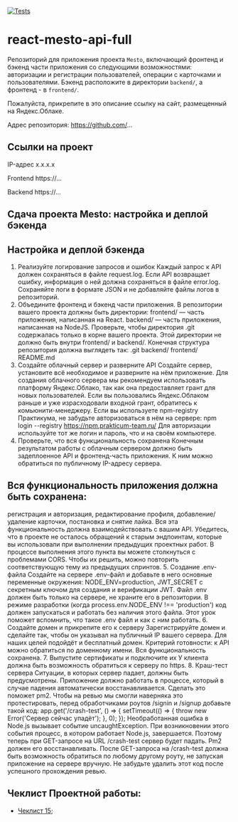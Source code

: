 [![Tests](https://github.com/yandex-praktikum/react-mesto-api-full-gha/actions/workflows/tests.yml/badge.svg)](https://github.com/yandex-praktikum/react-mesto-api-full-gha/actions/workflows/tests.yml)
# react-mesto-api-full
Репозиторий для приложения проекта `Mesto`, включающий фронтенд и бэкенд части приложения со следующими возможностями: авторизации и регистрации пользователей, операции с карточками и пользователями. Бэкенд расположите в директории `backend/`, а фронтенд - в `frontend/`. 
  
Пожалуйста, прикрепите в это описание ссылку на сайт, размещенный на Яндекс.Облаке.

Адрес репозитория: https://github.com/...

## Ссылки на проект

IP-адрес x.x.x.x

Frontend https://...

Backend https://...

## Сдача проекта Mesto: настройка и деплой бэкенда
## Настройка и деплой бэкенда
1. Реализуйте логирование запросов и ошибок
Каждый запрос к API должен сохраняться в файле request.log. Если API возвращает ошибку, информация о ней должна сохраняться в файле error.log.
Сохраняйте логи в формате JSON и не добавляйте файлы логов в репозиторий.
2. Объедините фронтенд и бэкенд части приложения.
В репозитории вашего проекта должны быть директории:
frontend/ — часть приложения, написанная на React.
backend/ — часть приложения, написанная на NodeJS.
Проверьте, чтобы директория .git содержалась только в корне вашего проекта. Этой директории не должно быть внутри frontend/ и backend/.
Конечная структура репозитория должна выглядеть так:
.git
backend/
frontend/
README.md 
3. Создайте облачный сервер и разверните API
Создайте сервер, установите всё необходимое и разверните на нём приложение.
Для создания облачного сервера мы рекомендуем использовать платформу Яндекс.Облако, так как она предоставляет грант для новых пользователей. Если вы пользовались Яндекс.Облаком раньше и уже израсходовали входной грант, обратитесь к комьюнити-менеджеру.
Eсли вы используете npm-registry Практикума, не забудьте авторизоваться в нём на сервере:
npm login --registry https://npm.prakticum-team.ru/
Для авторизации используйте тот же логин и пароль, что и на своём компьютере.
4. Проверьте, что вся функциональность сохранена
Конечным результатом работы с облачным сервером должно быть задеплоенное API и фронтенд-часть приложения. К ним можно обратиться по публичному IP-адресу сервера.
## Вся функциональность приложения должна быть сохранена:
регистрация и авторизация,
редактирование профиля,
добавление/удаление карточки,
постановка и снятие лайка.
Вся эта функциональность должна взаимодействовать с вашим API. Убедитесь, что в проекте не осталось обращений к старым эндпоинтам, которые вы использовали при выполнении предыдущих проектных работ. 
В процессе выполнения этого пункта вы можете столкнуться с проблемами CORS. Чтобы их решить, можно повторить соответствующую тему из предыдущих спринтов.
5. Создание .env-файла
Создайте на сервере .env-файл и добавьте в него основные переменные окружения:
NODE_ENV=production,
JWT_SECRET с секретным ключом для создания и верификации JWT.
Файл .env должен быть только на сервере, не храните его в репозитории. В режиме разработки (когда process.env.NODE_ENV !== 'production') код должен запускаться и работать без наличия этого файла.
Этот урок поможет вспомнить, что такое .env файл и как с ним работать.
6. Создайте домен и прикрепите его к серверу
Зарегистрируйте домен и сделайте так, чтобы он указывал на публичный IP вашего сервера. Для наших целей подойдёт и бесплатный домен.
Критерий готовности: к API можно обратиться по доменному имени. Вся функциональность сохранена.
7. Выпустите сертификаты и подключите их
У клиента должна быть возможность обратиться к серверу по https.
8. Краш-тест сервера
Ситуации, в которых сервер падает, должны быть предусмотрены. Приложение должно работать в процессе, который в случае падения автоматически восстанавливается. Сделать это поможет pm2.
Чтобы на ревью мы смогли наверняка это протестировать, перед обработчиками роутов /signin и /signup добавьте такой код:
app.get('/crash-test', () => {
  setTimeout(() => {
    throw new Error('Сервер сейчас упадёт');
  }, 0);
}); 
Необработанная ошибка в Node.js вызывает событие uncaughtException. При возникновении этого события процесс, в котором работает Node.js, завершается. Поэтому теперь при GET-запросе на URL /crash-test сервер будет падать. Pm2 должен его восстанавливать. После GET-запроса на /crash-test должна быть возможность обратиться по любому другому роуту, не запуская приложение на сервере вручную.
Не забудьте удалить этот код после успешного прохождения ревью.

## Чеклист Проектной работы:

- [Чеклист 15]( https://code.s3.yandex.net/web-developer/checklists-pdf/new-program/checklist_15.pdf);
